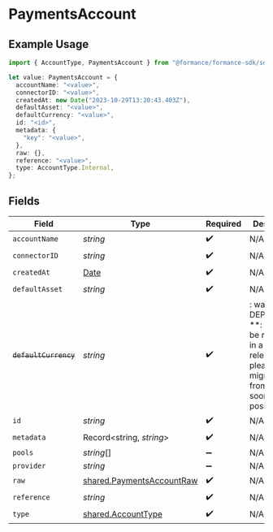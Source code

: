 # PaymentsAccount

## Example Usage

```typescript
import { AccountType, PaymentsAccount } from "@formance/formance-sdk/sdk/models/shared";

let value: PaymentsAccount = {
  accountName: "<value>",
  connectorID: "<value>",
  createdAt: new Date("2023-10-29T13:20:43.403Z"),
  defaultAsset: "<value>",
  defaultCurrency: "<value>",
  id: "<id>",
  metadata: {
    "key": "<value>",
  },
  raw: {},
  reference: "<value>",
  type: AccountType.Internal,
};
```

## Fields

| Field                                                                                                                   | Type                                                                                                                    | Required                                                                                                                | Description                                                                                                             |
| ----------------------------------------------------------------------------------------------------------------------- | ----------------------------------------------------------------------------------------------------------------------- | ----------------------------------------------------------------------------------------------------------------------- | ----------------------------------------------------------------------------------------------------------------------- |
| `accountName`                                                                                                           | *string*                                                                                                                | :heavy_check_mark:                                                                                                      | N/A                                                                                                                     |
| `connectorID`                                                                                                           | *string*                                                                                                                | :heavy_check_mark:                                                                                                      | N/A                                                                                                                     |
| `createdAt`                                                                                                             | [Date](https://developer.mozilla.org/en-US/docs/Web/JavaScript/Reference/Global_Objects/Date)                           | :heavy_check_mark:                                                                                                      | N/A                                                                                                                     |
| `defaultAsset`                                                                                                          | *string*                                                                                                                | :heavy_check_mark:                                                                                                      | N/A                                                                                                                     |
| ~~`defaultCurrency`~~                                                                                                   | *string*                                                                                                                | :heavy_check_mark:                                                                                                      | : warning: ** DEPRECATED **: This will be removed in a future release, please migrate away from it as soon as possible. |
| `id`                                                                                                                    | *string*                                                                                                                | :heavy_check_mark:                                                                                                      | N/A                                                                                                                     |
| `metadata`                                                                                                              | Record<string, *string*>                                                                                                | :heavy_check_mark:                                                                                                      | N/A                                                                                                                     |
| `pools`                                                                                                                 | *string*[]                                                                                                              | :heavy_minus_sign:                                                                                                      | N/A                                                                                                                     |
| `provider`                                                                                                              | *string*                                                                                                                | :heavy_minus_sign:                                                                                                      | N/A                                                                                                                     |
| `raw`                                                                                                                   | [shared.PaymentsAccountRaw](../../../sdk/models/shared/paymentsaccountraw.md)                                           | :heavy_check_mark:                                                                                                      | N/A                                                                                                                     |
| `reference`                                                                                                             | *string*                                                                                                                | :heavy_check_mark:                                                                                                      | N/A                                                                                                                     |
| `type`                                                                                                                  | [shared.AccountType](../../../sdk/models/shared/accounttype.md)                                                         | :heavy_check_mark:                                                                                                      | N/A                                                                                                                     |